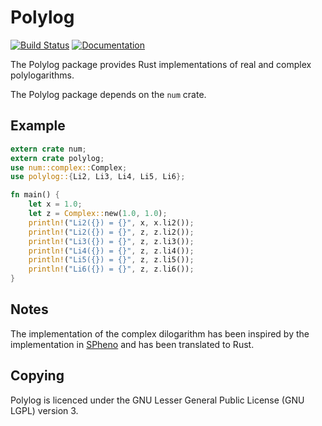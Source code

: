Polylog
=======

[![Build Status](https://travis-ci.org/Expander/polylog.svg?branch=master)](https://travis-ci.org/Expander/polylog)
[![Documentation](https://docs.rs/polylog/badge.svg)](https://docs.rs/polylog/)

The Polylog package provides Rust implementations of real and complex
polylogarithms.

The Polylog package depends on the `num` crate.


Example
-------

```rust
extern crate num;
extern crate polylog;
use num::complex::Complex;
use polylog::{Li2, Li3, Li4, Li5, Li6};

fn main() {
    let x = 1.0;
    let z = Complex::new(1.0, 1.0);
    println!("Li2({}) = {}", x, x.li2());
    println!("Li2({}) = {}", z, z.li2());
    println!("Li3({}) = {}", z, z.li3());
    println!("Li4({}) = {}", z, z.li4());
    println!("Li5({}) = {}", z, z.li5());
    println!("Li6({}) = {}", z, z.li6());
}
```


Notes
-----

The implementation of the complex dilogarithm has been inspired by the
implementation in [SPheno](https://spheno.hepforge.org) and has been
translated to Rust.


Copying
-------

Polylog is licenced under the GNU Lesser General Public License (GNU
LGPL) version 3.
